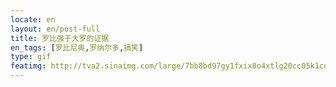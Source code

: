 ```yaml
---
locate: en
layout: en/post-full
title: 罗比强于大罗的证据
en_tags: [罗比尼奥,罗纳尔多,搞笑]
type: gif
featimg: http://tva2.sinaimg.com/large/7bb8bd97gy1fxix8o4xtlg20cc05k1co.gif
---
```


